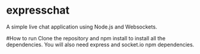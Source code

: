 # expresschat
A simple live chat application using Node.js and Websockets.

#How to run
Clone the repository and npm install to install all the dependencies. You will also need express and socket.io npm dependencies.
